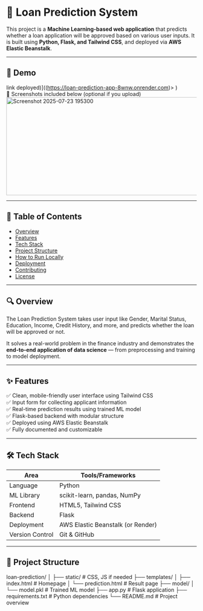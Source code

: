# 🏦 Loan Prediction System

This project is a **Machine Learning-based web application** that predicts whether a loan application will be approved based on various user inputs. It is built using **Python, Flask, and Tailwind CSS**, and deployed via **AWS Elastic Beanstalk**.

---

## 🚀 Demo
link deployed)]((https://loan-prediction-app-8wnw.onrender.com)>
)  
📸 Screenshots included below (optional if you upload)
<img width="585" height="260" alt="Screenshot 2025-07-23 195300" src="https://github.com/user-attachments/assets/34d9f0e2-49a1-4523-9f2f-02269cf755ca" />

---

## 📌 Table of Contents

- [Overview](#-overview)
- [Features](#-features)
- [Tech Stack](#-tech-stack)
- [Project Structure](#-project-structure)
- [How to Run Locally](#-how-to-run-locally)
- [Deployment](#-deployment)
- [Contributing](#-contributing)
- [License](#-license)

---

## 🔍 Overview

The Loan Prediction System takes user input like Gender, Marital Status, Education, Income, Credit History, and more, and predicts whether the loan will be approved or not.

It solves a real-world problem in the finance industry and demonstrates the **end-to-end application of data science** — from preprocessing and training to model deployment.

---

## ✨ Features

✅ Clean, mobile-friendly user interface using Tailwind CSS  
✅ Input form for collecting applicant information  
✅ Real-time prediction results using trained ML model  
✅ Flask-based backend with modular structure  
✅ Deployed using AWS Elastic Beanstalk  
✅ Fully documented and customizable  

---

## 🛠️ Tech Stack

| Area          | Tools/Frameworks                   |
|---------------|------------------------------------|
| Language      | Python                             |
| ML Library    | scikit-learn, pandas, NumPy        |
| Frontend      | HTML5, Tailwind CSS                |
| Backend       | Flask                              |
| Deployment    | AWS Elastic Beanstalk (or Render)  |
| Version Control | Git & GitHub                     |

---

## 📁 Project Structure

loan-prediction/
│
├── static/ # CSS, JS if needed
├── templates/
│ ├── index.html # Homepage
│ └── prediction.html # Result page
├── model/
│ └── model.pkl # Trained ML model
├── app.py # Flask application
├── requirements.txt # Python dependencies
└── README.md # Project overview

